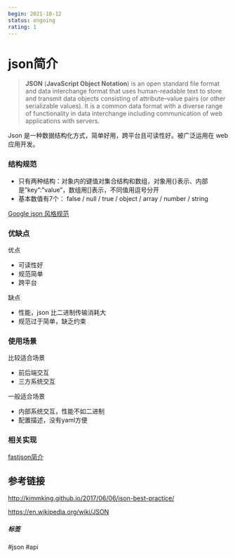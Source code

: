 ```yaml
---
begin: 2021-10-12
status: ongoing
rating: 1
---
```


# json简介

> **JSON** (**JavaScript Object Notation**) is an open standard file format and data interchange format that uses human-readable text to store and transmit data objects consisting of attribute–value pairs  (or other serializable values). It is a common data  format with a diverse range of functionality in data interchange including communication of  web applications with servers.

Json 是一种数据结构化方式，简单好用，跨平台且可读性好。被广泛运用在 web 应用开发。

### 结构规范

- 只有两种结构：对象内的键值对集合结构和数组，对象用{}表示、内部是”key”:”value”，数组用[]表示，不同值用逗号分开
- 基本数值有7个： false / null / true / object / array / number / string

[Google json 风格规范](../design/Google%20json%20风格规范.md)

### 优缺点

优点

- 可读性好
- 规范简单
- 跨平台

缺点

- 性能，json 比二进制传输消耗大
- 规范过于简单，缺乏约束

### 使用场景

比较适合场景

- 前后端交互
- 三方系统交互

一般适合场景

- 内部系统交互，性能不如二进制
- 配置描述，没有yaml方便

### 相关实现

[fastjson简介](../fastjson/fastjson简介.md)

## 参考链接

http://kimmking.github.io/2017/06/06/json-best-practice/

https://en.wikipedia.org/wiki/JSON

##### 标签
#json #api
